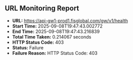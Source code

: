 ## URL Monitoring Report

- **URL:** https://api-gw1-prod1.fisglobal.com/gw/v1/health
- **Start Time:** 2025-09-08T19:47:43.002772
- **End Time:** 2025-09-08T19:47:43.216839
- **Total Time Taken:** 0.214067 seconds
- **HTTP Status Code:** 403
- **Status:** Failure
- **Failure Reason:** HTTP Status Code: 403

